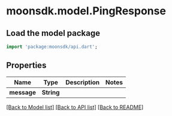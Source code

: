 # moonsdk.model.PingResponse

## Load the model package

```dart
import 'package:moonsdk/api.dart';
```

## Properties

| Name        | Type       | Description | Notes |
| ----------- | ---------- | ----------- | ----- |
| **message** | **String** |             |       |

[\[Back to Model list\]](./#documentation-for-models) [\[Back to API list\]](./#documentation-for-api-endpoints) [\[Back to README\]](./)
